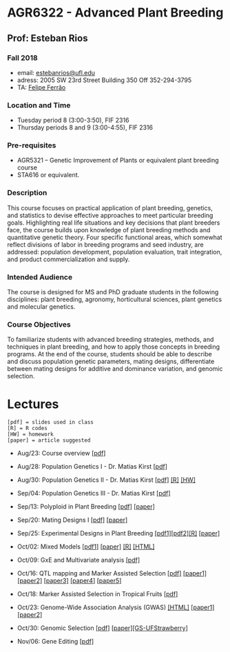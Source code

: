 # AGR6322 - Advanced Plant Breeding

## Prof: Esteban Rios

### Fall 2018

- email: estebanrios@ufl.edu
- adress: 2005 SW 23rd Street Building 350 Off 352-294-3795
- TA: [Felipe Ferrão](https://lfelipe-ferrao.github.io/)

### Location and Time

- Tuesday period 8 (3:00-3:50), FIF 2316
- Thursday periods 8 and 9 (3:00-4:55), FIF 2316

### Pre-requisites

- AGR5321 – Genetic Improvement of Plants or equivalent plant breeding course 
- STA616 or equivalent.

### Description

This course focuses on practical application of plant breeding, genetics, and statistics to devise effective approaches to meet particular breeding goals. Highlighting real life situations and key decisions that plant breeders face, the course builds upon knowledge of plant breeding methods and quantitative genetic theory. Four specific functional areas, which somewhat reflect divisions of labor in breeding programs and seed industry, are addressed: population development, population evaluation, trait integration, and product commercialization and supply. 

### Intended Audience
The course is designed for MS and PhD graduate students in the following disciplines: plant breeding, agronomy, horticultural sciences, plant genetics and molecular genetics.

### Course Objectives
To familiarize students with advanced breeding strategies, methods, and techniques in plant breeding, and how to apply those concepts in breeding programs. At the end of the course, students should be able to describe and discuss population genetic parameters, mating designs, differentiate between mating designs for additive and dominance variation,  and genomic selection. 

# Lectures


```
[pdf] = slides used in class
[R] = R codes
[HW] = homework
[paper] = article suggested
```

- Aug/23: Course overview [[pdf]](https://github.com/lfelipe-ferrao/lfelipe-ferrao.github.io/blob/master/class/ad_plant/Syllabus.pdf)

- Aug/28: Population Genetics I - Dr. Matias Kirst [[pdf]](https://github.com/lfelipe-ferrao/lfelipe-ferrao.github.io/blob/master/class/ad_plant/pop1.pdf)

- Aug/30: Population Genetics II - Dr. Matias Kirst [[pdf]](https://github.com/lfelipe-ferrao/lfelipe-ferrao.github.io/blob/master/class/ad_plant/pop2.pdf) [[R]](http://htmlpreview.github.io/?https://github.com/lfelipe-ferrao/lfelipe-ferrao.github.io/blob/master/class/ad_plant/R_class.html) [[HW]](./HW1.html)

- Sep/04: Population Genetics III - Dr. Matias Kirst [[pdf]](https://github.com/lfelipe-ferrao/lfelipe-ferrao.github.io/blob/master/class/ad_plant/pop3.pdf)

- Sep/13: Polyploid in Plant Breeding [[pdf]](https://github.com/lfelipe-ferrao/lfelipe-ferrao.github.io/blob/master/class/ad_plant/class4.pdf) [[paper]](https://www.frontiersin.org/articles/10.3389/fpls.2018.00513/full)

- Sep/20: Mating Designs I [[pdf]](https://github.com/lfelipe-ferrao/lfelipe-ferrao.github.io/blob/master/class/ad_plant/class5.pdf) [[paper]](http://escijournals.net/index.php/JPBG/article/view/124)

- Sep/25: Experimental Designs in Plant Breeding [[pdf1]](https://github.com/lfelipe-ferrao/lfelipe-ferrao.github.io/blob/master/class/ad_plant/class6.pdf)[[pdf2]](https://github.com/lfelipe-ferrao/lfelipe-ferrao.github.io/blob/master/class/ad_plant/class8.pdf)[[R]](https://github.com/lfelipe-ferrao/lfelipe-ferrao.github.io/blob/master/class/ad_plant/class7.pdf) [[paper]](https://doi.org/10.1038/hdy.2009.153)

- Oct/02: Mixed Models [[pdf1]](https://github.com/lfelipe-ferrao/lfelipe-ferrao.github.io/blob/master/class/ad_plant/class9.pdf)  [[paper]](https://link.springer.com/article/10.1007/s10681-007-9449-8) [[R]](./carlos.html) [[HTML]](https://minhaskamal.github.io/DownGit/#/home?url=https://github.com/lfelipe-ferrao/lfelipe-ferrao.github.io/blob/master/class/ad_plant/mixed_model.html)

- Oct/09: GxE and Multivariate analysis [[pdf]](https://github.com/lfelipe-ferrao/lfelipe-ferrao.github.io/blob/master/class/ad_plant/class10.pdf)  

- Oct/16: QTL mapping and Marker Assisted Selection [[pdf]](https://github.com/lfelipe-ferrao/lfelipe-ferrao.github.io/blob/master/class/ad_plant/class11.pdf) [[paper1]](https://www.actahort.org/books/1111/1111_45.htm) [[paper2]](https://www.frontiersin.org/articles/10.3389/fpls.2017.00577/full) [[paper3]](https://www.ncbi.nlm.nih.gov/pubmed/20150489) [[paper4]](http://www.plantphysiol.org/content/147/3/969) [[paper5]](https://www.nature.com/articles/nrg701)

- Oct/18: Marker Assisted Selection in Tropical Fruits [[pdf]](https://github.com/lfelipe-ferrao/lfelipe-ferrao.github.io/blob/master/class/ad_plant/class12.pdf)

- Oct/23: Genome-Wide Association Analysis (GWAS) [[HTML]](https://minhaskamal.github.io/DownGit/#/home?url=https://github.com/lfelipe-ferrao/lfelipe-ferrao.github.io/blob/master/class/ad_plant/gwas_class.html) [[paper1]]( https://www.nature.com/articles/nrg2896) [[paper2]](https://dl.sciencesocieties.org/publications/tpg/abstracts/1/1/5)

- Oct/30: Genomic Selection [[pdf]](https://github.com/lfelipe-ferrao/lfelipe-ferrao.github.io/blob/master/class/ad_plant/class13.pdf) [[paper]](https://www.sciencedirect.com/science/article/pii/S136013851730184X?via%3Dihub)[[GS-UFStrawberry]](https://github.com/lfelipe-ferrao/lfelipe-ferrao.github.io/blob/master/class/ad_plant/class14.pdf)

- Nov/06: Gene Editing [[pdf]](https://github.com/lfelipe-ferrao/lfelipe-ferrao.github.io/blob/master/class/ad_plant/class15.pdf)
